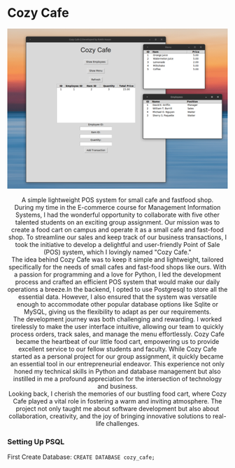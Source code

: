 # Cozy Cafe
![cozy cafe](https://github.com/rakib-bul/cozy_cafe_manager/blob/main/cozy_01.png)

<div align="center"> A simple lightweight POS system for small cafe and fastfood shop.</div>

<div align="center"> During my time in the E-commerce course for Management Information Systems, I had the wonderful opportunity to collaborate with five other talented students on an exciting group assignment. Our mission was to create a food cart on campus and operate it as a small cafe and fast-food shop. To streamline our sales and keep track of our business transactions, I took the initiative to develop a delightful and user-friendly Point of Sale (POS) system, which I lovingly named "Cozy Cafe." </div>

<div align="center">The idea behind Cozy Cafe was to keep it simple and lightweight, tailored specifically for the needs of small cafes and fast-food shops like ours. With a passion for programming and a love for Python, I led the development process and crafted an efficient POS system that would make our daily operations a breeze.In the backend, I opted to use Postgresql to store all the essential data. However, I also ensured that the system was versatile enough to accommodate other popular database options like Sqlite or MySQL, giving us the flexibility to adapt as per our requirements. </div>

<div align="center"> The development journey was both challenging and rewarding. I worked tirelessly to make the user interface intuitive, allowing our team to quickly process orders, track sales, and manage the menu effortlessly. Cozy Cafe became the heartbeat of our little food cart, empowering us to provide excellent service to our fellow students and faculty.
While Cozy Cafe started as a personal project for our group assignment, it quickly became an essential tool in our entrepreneurial endeavor. This experience not only honed my technical skills in Python and database management but also instilled in me a profound appreciation for the intersection of technology and business.</div>

<div align="center"> Looking back, I cherish the memories of our bustling food cart, where Cozy Cafe played a vital role in fostering a warm and inviting atmosphere. The project not only taught me about software development but also about collaboration, creativity, and the joy of bringing innovative solutions to real-life challenges.</div>


### Setting Up PSQL
First Create Database:
`CREATE DATABASE cozy_cafe;`



